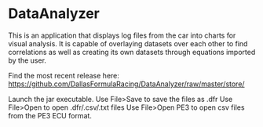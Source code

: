 # DataAnalyzer
This is an application that displays log files from the car into charts for visual analysis. It is capable of overlaying datasets over each other to find correlations as well as creating its own datasets through equations imported by the user.

Find the most recent release here: https://github.com/DallasFormulaRacing/DataAnalyzer/raw/master/store/

Launch the jar executable. 
Use File>Save to save the files as .dfr
Use File>Open to open .dfr/.csv/.txt files
Use File>Open PE3 to open csv files from the PE3 ECU format.
